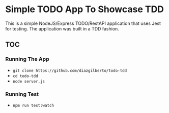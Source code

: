 # Simple TODO App To Showcase TDD

This is a simple NodeJS/Express TODO/RestAPI application that uses Jest for testing. The application was built in a TDD fashion.

## TOC

### Running The App

- `git clone https://github.com/diazgilberto/todo-tdd`
- `cd todo-tdd`
- `node server.js`

### Running Test

- `npm run test:watch`